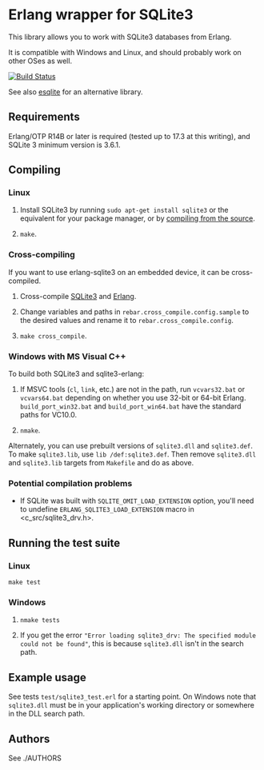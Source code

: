 # Erlang wrapper for SQLite3

This library allows you to work with SQLite3 databases from Erlang.

It is compatible with Windows and Linux, and should probably work on other OSes as well.

[![Build Status](https://travis-ci.org/alexeyr/erlang-sqlite3.svg?branch=master)](https://travis-ci.org/alexeyr/erlang-sqlite3)

See also [esqlite](https://github.com/mmzeeman/esqlite) for an alternative library.

## Requirements

Erlang/OTP R14B or later is required (tested up to 17.3 at this writing), and SQLite 3 minimum version is 3.6.1.

## Compiling

### Linux

1. Install SQLite3 by running `sudo apt-get install sqlite3` or the equivalent for your package manager, or by [compiling from the source](http://source.online.free.fr/Linux_HowToCompileSQLite.html).

2. `make`.

### Cross-compiling

If you want to use erlang-sqlite3 on an embedded device, it can be cross-compiled.

1. Cross-compile [SQLite3](http://www.sqlite.org/cvstrac/wiki?p=HowToCompile) and [Erlang](http://www.erlang.org/doc/installation_guide/INSTALL-CROSS.html).

2. Change variables and paths in `rebar.cross_compile.config.sample` to the desired values and rename it to `rebar.cross_compile.config`.

3. `make cross_compile`.

### Windows with MS Visual C++

To build both SQLite3 and sqlite3-erlang:

1. If MSVC tools (`cl`, `link`, etc.) are not in the path, run `vcvars32.bat` or `vcvars64.bat` depending on whether you use 32-bit or 64-bit Erlang. `build_port_win32.bat` and `build_port_win64.bat` have the standard paths for VC10.0.

2. `nmake`.

Alternately, you can use prebuilt versions of `sqlite3.dll` and `sqlite3.def`. To make `sqlite3.lib`, use `lib /def:sqlite3.def`. Then remove `sqlite3.dll` and `sqlite3.lib` targets from `Makefile` and do as above.

### Potential compilation problems

* If SQLite was built with `SQLITE_OMIT_LOAD_EXTENSION` option, you'll need to undefine `ERLANG_SQLITE3_LOAD_EXTENSION` macro in <c_src/sqlite3_drv.h>.

## Running the test suite

### Linux

`make test`

### Windows

1. `nmake tests`

2. If you get the error `"Error loading sqlite3_drv: The specified module could not be found"`, this is because `sqlite3.dll` isn't in the search path.

## Example usage

See tests `test/sqlite3_test.erl` for a starting point. On Windows note that `sqlite3.dll` must be in your application's working directory or somewhere in the DLL search path.

## Authors

See ./AUTHORS
